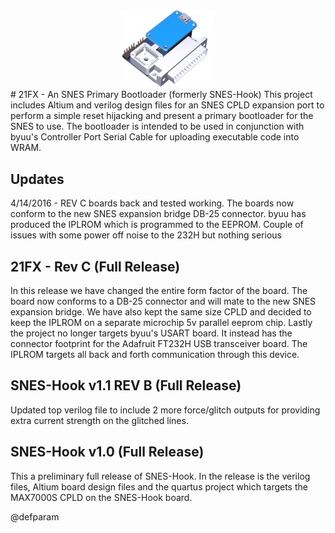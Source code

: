 <center><img src="https://github.com/defparam/defparam.github.io/blob/master/public/sh1.png" width="150"/></center>
# 21FX - An SNES Primary Bootloader (formerly SNES-Hook) 
This project includes Altium and verilog design files for an SNES CPLD 
expansion port to perform a simple reset hijacking and present a primary 
bootloader for the SNES to use. The bootloader is intended to be used in
conjunction with byuu's Controller Port Serial Cable for uploading
executable code into WRAM.


Updates
---------------------------------------------------------------------
4/14/2016 - REV C boards back and tested working. The boards now conform
to the new SNES expansion bridge DB-25 connector. byuu has produced the IPLROM
which is programmed to the EEPROM. Couple of issues with some power off noise
to the 232H but nothing serious



21FX - Rev C (Full Release)
---------------------------------------------------------------------
In this release we have changed the entire form factor of the board.
The board now conforms to a DB-25 connector and will mate to the new
SNES expansion bridge. We have also kept the same size CPLD and decided
to keep the IPLROM on a separate microchip 5v parallel eeprom chip. Lastly
the project no longer targets byuu's USART board. It instead has the connector
footprint for the Adafruit FT232H USB transceiver board. The IPLROM targets
all back and forth communication through this device.


SNES-Hook v1.1 REV B (Full Release)
---------------------------------------------------------------------
Updated top verilog file to include 2 more force/glitch outputs for
providing extra current strength on the glitched lines.

SNES-Hook v1.0 (Full Release)
---------------------------------------------------------------------
This a preliminary full release of SNES-Hook. In the release is the 
verilog files, Altium board design files and the quartus project which 
targets the MAX7000S CPLD on the SNES-Hook board.


@defparam

